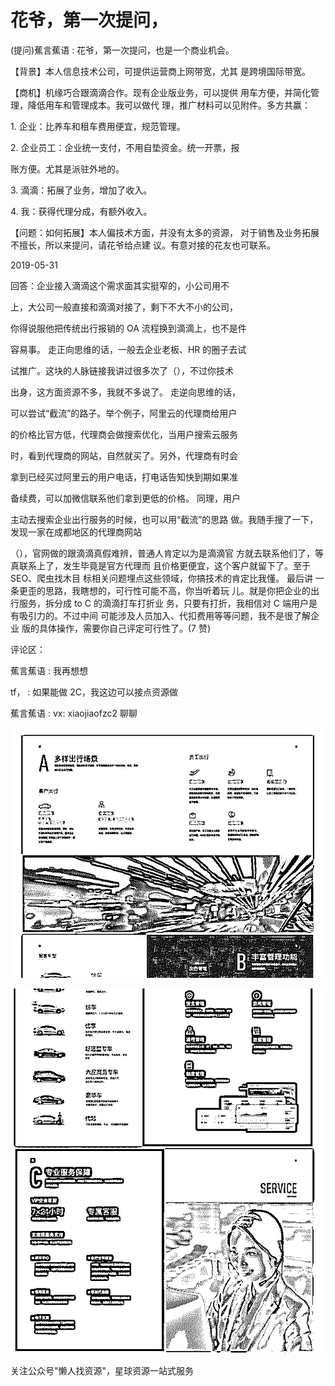 # 花爷，第一次提问，

(提问)蕉言蕉语 : 花爷，第一次提问，也是一个商业机会。

【背景】本人信息技术公司，可提供运营商上网带宽，尤其 是跨境国际带宽。

【商机】机缘巧合跟滴滴合作。现有企业版业务，可以提供 用车方便，并简化管理，降低用车和管理成本。我可以做代 理，推广材料可以见附件。多方共赢：

1\. 企业：比养车和租车费用便宜，规范管理。

2\. 企业员工：企业统一支付，不用自垫资金。统一开票，报

账方便。尤其是派驻外地的。

3\. 滴滴：拓展了业务，增加了收入。

4\. 我：获得代理分成，有额外收入。

【问题：如何拓展】本人偏技术方面，并没有太多的资源， 对于销售及业务拓展不擅长，所以来提问，请花爷给点建 议。有意对接的花友也可联系。

2019-05-31

回答：企业接入滴滴这个需求面其实挺窄的，小公司用不

上，大公司一般直接和滴滴对接了，剩下不大不小的公司，

你得说服他把传统出行报销的 OA 流程换到滴滴上，也不是件

容易事。 走正向思维的话，一般去企业老板、HR 的圈子去试

试推广。这块的人脉链接我讲过很多次了（），不过你技术

出身，这方面资源不多，我就不多说了。 走逆向思维的话，

可以尝试“截流”的路子。举个例子，阿里云的代理商给用户

的价格比官方低，代理商会做搜索优化，当用户搜索云服务

时，看到代理商的网站，自然就买了。另外，代理商有时会

拿到已经买过阿里云的用户电话，打电话告知快到期如果准

备续费，可以加微信联系他们拿到更低的价格。 同理，用户

主动去搜索企业出行服务的时候，也可以用“截流”的思路 做。我随手搜了一下，发现一家在成都地区的代理商网站

（），官网做的跟滴滴真假难辨，普通人肯定以为是滴滴官 方就去联系他们了，等真联系上了，发生毕竟是官方代理而 且价格更便宜，这个客户就留下了。至于 SEO、爬虫找木目 标相关问题埋点这些领域，你搞技术的肯定比我懂。 最后讲 一条更歪的思路，我瞎想的，可行性可能不高，你当听着玩 儿。就是你把企业的出行服务，拆分成 to C 的滴滴打车打折业 务，只要有打折，我相信对 C 端用户是有吸引力的。不过中间 可能涉及人员加入、代扣费用等等问题，我不是很了解企业 版的具体操作，需要你自己评定可行性了。(7 赞)

评论区：

蕉言蕉语 : 我再想想

tf， : 如果能做 2C，我这边可以接点资源做

蕉言蕉语 : vx: xiaojiaofzc2 聊聊

![image](img/Image_238.png)

![image](img/Image_239.png)

关注公众号"懒人找资源"，星球资源一站式服务